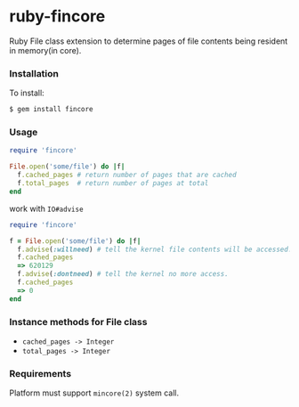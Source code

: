 # ruby-fincore 
Ruby File class extension to determine pages of file contents being resident in memory(in core).

### Installation

To install:

```sh
$ gem install fincore
```

### Usage
```ruby
require 'fincore'

File.open('some/file') do |f|
  f.cached_pages # return number of pages that are cached
  f.total_pages  # return number of pages at total
end
```
work with `IO#advise`
```ruby
require 'fincore'

f = File.open('some/file') do |f|
  f.advise(:willneed) # tell the kernel file contents will be accessed.
  f.cached_pages
  => 620129
  f.advise(:dontneed) # tell the kernel no more access.
  f.cached_pages
  => 0
end
```

### Instance methods for File class
* `cached_pages -> Integer`
* `total_pages -> Integer`

### Requirements
Platform must support `mincore(2)` system call.
